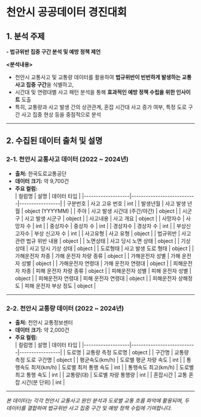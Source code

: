 # 천안시 공공데이터 경진대회 

## 1. 분석 주제

**- 법규위반 집중 구간 분석 및 예방 정책 제언**

**<분석내용>**

- 천안시 교통사고 및 교통량 데이터를 활용하여 **법규위반이 빈번하게 발생하는 교통사고 집중 구간**을 식별하고,  
- 시간대 및 연령대별 사고 패턴 분석을 통해 **효과적인 예방 정책 수립을 위한 인사이트** 도출  
- 특히, 교통량과 사고 발생 간의 상관관계, 혼잡 시간대 사고 증가 여부, 특정 도로 구간 사고 집중 현상 등을 중점적으로 분석

---

## 2. 수집된 데이터 출처 및 설명

### 2-1. 천안시 교통사고 데이터 (2022 ~ 2024년)

- **출처:** 한국도로교통공단
- **데이터 크기:** 약 9,700건  
- **주요 컬럼:**  
  | 컬럼명            | 설명                      | 데이터 타입     |
  |-------------------|---------------------------|-----------------|
  | 구분번호           | 사고 고유 번호             | int             |
  | 발생년월           | 사고 발생 년월            | object (YYYYMM) |
  | 주야               | 사고 발생 시간대 (주간/야간) | object          |
  | 시군구             | 사고 발생 시군구           | object          |
  | 사고내용           | 사고 개요                 | object          |
  | 사망자수           | 사망자 수                 | int             |
  | 중상자수           | 중상자 수                 | int             |
  | 경상자수           | 경상자 수                 | int             |
  | 부상신고자수       | 부상 신고자 수            | int             |
  | 사고유형           | 사고 유형                 | object          |
  | 법규위반           | 사고 관련 법규 위반 내용   | object          |
  | 노면상태           | 사고 당시 노면 상태        | object          |
  | 기상상태           | 사고 당시 기상 상태        | object          |
  | 도로형태           | 사고 발생 도로 형태        | object          |
  | 가해운전자 차종     | 가해 운전자 차량 종류      | object          |
  | 가해운전자 성별     | 가해 운전자 성별          | object          |
  | 가해운전자 연령대   | 가해 운전자 연령대        | object          |
  | 피해운전자 차종     | 피해 운전자 차량 종류      | object          |
  | 피해운전자 성별     | 피해 운전자 성별          | object          |
  | 피해운전자 연령대   | 피해 운전자 연령대        | object          |
  | 피해운전자 상해정도 | 피해 운전자 부상 정도      | object          |

---

### 2-2. 천안시 교통량 데이터 (2022 ~ 2024년)

- **출처:** 천안시 교통정보센터
- **데이터 크기:** 약 2,000건  
- **주요 컬럼:**  
  | 컬럼명            | 설명                      | 데이터 타입     |
  |-------------------|---------------------------|-----------------|
  | 도로명             | 교통량 측정 도로명         | object          |
  | 구간명             | 교통량 측정 도로 구간명    | object          |
  | 평균속도(km/h)      | 도로별 평균 차량 속도      | int             |
  | 통행속도 최저(km/h)  | 도로별 최저 통행 속도      | int             |
  | 통행속도 최고(km/h)  | 도로별 최고 통행 속도      | int             |
  | 교통량(대)          | 도로별 차량 통행량         | int             |
  | 혼잡시간            | 교통 혼잡 시간(분 단위)    | int             |

---

*본 데이터는 각각 천안시 교통사고 원인 분석과 도로별 교통 흐름 파악에 활용되며, 두 데이터를 결합하여 법규위반 사고 집중 구간 및 예방 정책 수립에 기여합니다.*
